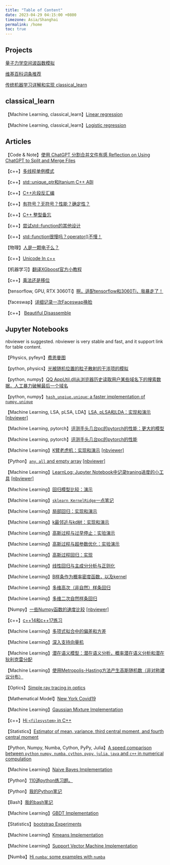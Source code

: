 ```yaml
---
title: "Table of Content"
date: 2023-04-29 04:15:00 +0800
timezone: Asia/Shanghai
permalink: /home
toc: true
---
```


## Projects

[量子力学空间波函数模拟](https://github.com/lhprojects/QuSim)

[维基百科词条推荐](https://github.com/lhprojects/WikiDiscovery)

[传统机器学习详解和实现 classical_learn](https://github.com/lhprojects/classical_learn)

## classical_learn

【Machine Learning, classical_learn】[Linear regression](https://nbviewer.jupyter.org/github/lhprojects/classical_learn/blob/master/notebooks/LinearRegression.ipynb)

【Machine Learning, classical_learn】[Logistic regression](https://nbviewer.jupyter.org/github/lhprojects/classical_learn/blob/master/notebooks/LogisticRegression.ipynb)

## Articles

【Code & Note】[使用 ChatGPT 分割合并文件有感 Reflection on Using ChatGPT to Split and Merge Files](../src/Chatgpt-splitmergefiles.md)

【c++】[多线程单例模式](articles/Singleton.md)

【c++】[std::unique_ptr和Itanium C++ ABI](articles/UniquePtrAndCdecl.md)

【c++】[C++片段反汇编](articles/MyCompilerExplorerSnipets.html)

【c++】[有符号？无符号？性能？确定性？](src/UnsignedSigned.md)

【c++】[C++ 整型备忘](src/IntCpp.md)

【c++】[尝试std::function的其他设计](src/FunctionAnotherImpl.md)

【c++】[std::function很慢吗？operator()不慢！](src/StdFunctionCall.md)

【物理】[人是一颗电子么？](src/APersonAElectron.md)

【c++】[Unicode In c++](src/UnicodeInCpp.md)

【机器学习】[翻译XGboost官方小教程](src/XGBoostIntroduction.md)

【c++】[乘法还是移位](src/shift-or-multiply.md)

【tensorflow, GPU, RTX 3060Ti】[啊，适配tensorflow和3060Ti，我暴走了！](src/tensorflow-3060ti.md)

【faceswap】[详细记录一次Faceswap换脸](src/faceswap.md)

【c++】 [Beautiful Disassemble](src/BeautifulDisassembly.md)

## Jupyter Notebooks

nbviewer is suggested. nbviewer is very stable and fast, and it support link for table content.

【Physics, pyfeyn】[费恩曼图](https://nbviewer.jupyter.org/github/lhprojects/blog/blob/master/JupyterNotebooks/FeynmanDiagramsScript.ipynb)

【python, physics】[光被随机位置的粒子散射的干涉项的模拟](https://nbviewer.jupyter.org/github/lhprojects/blog/blob/master/JupyterNotebooks/LightScatterringByRandomParticle.ipynb)

【python, numpy】[QQ AppUtil.dll从浏览器历史读取用户某些域名下的搜索数据，人工暴力破解最后一个域名](https://nbviewer.jupyter.org/github/lhprojects/blog/blob/master/JupyterNotebooks/HumanBurstCrackQQDomain.ipynb)

【python, numpy】[`hash_unqiue.unique`: a faster implementation of `numpy.unique`](https://nbviewer.jupyter.org/github/lhprojects/blog/blob/master/JupyterNotebooks/HashUnique.ipynb)


【Machine Learning, LSA, pLSA, LDA】[LSA, pLSA和LDA：实现和演示](https://github.com/lhprojects/blog/blob/master/JupyterNotebooks/LSA.ipynb) [[nbviewer]](https://nbviewer.jupyter.org/github/lhprojects/blog/blob/master/JupyterNotebooks/LSA.ipynb)

【Machine Learning, pytorch】[评测手头几台pc的pytorch的性能：更大的模型](https://nbviewer.jupyter.org/github/lhprojects/blog/blob/master/JupyterNotebooks/TorchBenchmarkBig.ipynb)

【Machine Learning, pytorch】[评测手头几台pc的pytorch的性能](https://nbviewer.jupyter.org/github/lhprojects/blog/blob/master/JupyterNotebooks/TorchBenchmark.ipynb)

【Machine Learning】[K臂老虎机：实现和演示](https://github.com/lhprojects/blog/blob/master/JupyterNotebooks/KBandits.ipynb) [[nbviewer]](https://nbviewer.jupyter.org/github/lhprojects/blog/blob/master/JupyterNotebooks/KBandits.ipynb)

【Python】[`any`, `all` and empty array](https://github.com/lhprojects/blog/blob/master/JupyterNotebooks/AnyAllAndEmptyArray.ipynb)
[[nbviewer]](https://nbviewer.jupyter.org/github/lhprojects/blog/blob/master/JupyterNotebooks/AnyAllAndEmptyArray.ipynb)

【Machine Learning】[LearnLog: Jupyter Notebook中记录traning进度的小工具](https://github.com/lhprojects/blog/blob/master/JupyterNotebooks/LearnLog.ipynb)
[[nbviewer]](https://nbviewer.jupyter.org/github/lhprojects/blog/blob/master/JupyterNotebooks/LearnLog.ipynb)

【Machine Learning】[回归模型比较：演示](https://github.com/lhprojects/blog/blob/master/JupyterNotebooks/ComparsionOfRegressionModels.ipynb)

【Machine Learning】[`sklearn KernelRidge`一点笔记](https://github.com/lhprojects/blog/blob/master/JupyterNotebooks/SklearnRidgeKernel.ipynb)

【Machine Learning】[局部回归：实现和演示](https://github.com/lhprojects/blog/blob/master/JupyterNotebooks/LocalRegression.ipynb)

【Machine Learning】[k最邻近与kd树：实现和演示](https://github.com/lhprojects/blog/blob/master/JupyterNotebooks/kNNAndKDTree.ipynb)

【Machine Learning】[高斯过程与过早停止：实验演示](https://github.com/lhprojects/blog/blob/master/JupyterNotebooks/GaussianProcessAndEarlyStopping.ipynb)

【Machine Learning】[高斯过程与超参数优化：实验演示](https://github.com/lhprojects/blog/blob/master/JupyterNotebooks/GaussianProcessAndHyperparameterTune.ipynb)

【Machine Learning】[高斯过程回归：实现](https://github.com/lhprojects/blog/blob/master/JupyterNotebooks/GaussianProcesssRegression.ipynb)

【Machine Learning】[线性回归与主成分分析与正则化](https://github.com/lhprojects/blog/blob/master/JupyterNotebooks/LinearRegressionAndPCA_Exp.ipynb)


【Machine Learning】[B样条作为概率密度函数，以及kernel](https://github.com/lhprojects/blog/blob/master/JupyterNotebooks/BsplineAsDensityFunctionAndAsKernel.ipynb)

【Machine Learning】[多维高次（非自然）样条回归](https://github.com/lhprojects/blog/blob/master/JupyterNotebooks/BSplineRegression.ipynb)

【Machine Learning】[多维二次自然样条回归](https://github.com/lhprojects/blog/blob/master/JupyterNotebooks/SplineRegression.ipynb)

【Numpy】[一些Numpy函数的速度比较](https://github.com/lhprojects/blog/blob/master/JupyterNotebooks/NumpyBenchmarks.ipynb)
[[nbviewer]](https://nbviewer.jupyter.org/github/lhprojects/blog/blob/master/JupyterNotebooks/NumpyBenchmarks.ipynb)

【c++】[c++14和c++17练习](https://github.com/lhprojects/blog/blob/master/JupyterNotebooks/cxx14Andcxx17Execise.ipynb)

【Machine Learning】[多项式拟合中的偏差和方差](https://github.com/lhprojects/blog/blob/master/JupyterNotebooks/BiasAndVarianceInPolyFit.ipynb)

【Machine Learning】[深入支持向量机](https://github.com/lhprojects/blog/blob/master/JupyterNotebooks/SVMInsight.ipynb)

【Machine Learning】[潜在语义模型：潜在语义分析，概率潜在语义分析和潜在狄利克雷分配](https://github.com/lhprojects/blog/blob/master/JupyterNotebooks/LSA.ipynb)

【Machine Learning】[使用Metropolis-Hasting方法产生高斯随机数（非对称建议分布）](https://github.com/lhprojects/blog/blob/master/JupyterNotebooks/Metropolis-Hasting.ipynb)

【Optics】[Simple ray tracing in optics](https://github.com/lhprojects/blog/blob/master/JupyterNotebooks/SimpleRayTracing.ipynb)

【Mathematical Model】[New York Covid19](https://github.com/lhprojects/blog/blob/master/JupyterNotebooks/NewYorkCovid19.ipynb)

【Machine Learning】[Gaussian Mixture Implementation](https://github.com/lhprojects/blog/blob/master/JupyterNotebooks/GaussianMixture.ipynb)

【c++】[Hi `<filesystem>` in C++](https://github.com/lhprojects/blog/blob/master/JupyterNotebooks/HiFilesystem.ipynb)

【Statistics】[Estimator of mean, variance, third central moment, and fourth central moment](https://github.com/lhprojects/blog/blob/master/JupyterNotebooks/MomentEstimator.ipynb)

【Python, Numpy, Numba, Cython, PyPy, Julia】[A speed comparison between `python` `numpy`, `numba`, `cython`, `pypy`, `julia`, `java` and `c++` in numerical compulation](https://github.com/lhprojects/blog/blob/master/JupyterNotebooks/ComparePythonAccLib.ipynb)

【Machine Learning】[Naive Bayes Implementation](https://github.com/lhprojects/blog/blob/master/src/NaiveBayes.ipynb)


【Python】[110道python练习题。](https://github.com/lhprojects/blog/blob/master/src/python110.ipynb)

【Python】[我的Python笔记](https://github.com/lhprojects/blog/blob/master/src/python_note.ipynb)

【Bash】[我的bash笔记](https://github.com/lhprojects/blog/blob/master/src/bash_note.ipynb)

【Machine Learning】[GBDT Implementation](https://github.com/lhprojects/blog/blob/master/src/GBDT.ipynb)

【Statistics】[bootstrap Experiments](https://github.com/lhprojects/blog/blob/master/src/bootstrap.ipynb)

【Machine Learning】[Kmeans Implementation](https://github.com/lhprojects/blog/blob/master/src/kmeans.ipynb)

【Machine Learning】[Support Vector Machine Implementation](https://github.com/lhprojects/blog/blob/master/JupyterNotebooks/SVMImplement.ipynb)

【Numba】[Hi `numba`: some examples with `numba`](https://github.com/lhprojects/blog/blob/master/src/HiNumba.ipynb)








